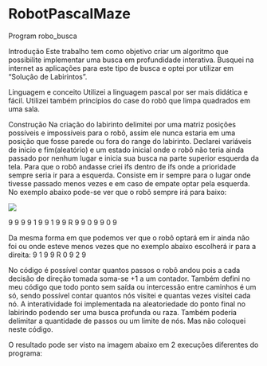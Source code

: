 # RobotPascalMaze
Program robo_busca


Introdução
Este trabalho tem como objetivo criar um algoritmo que possibilite implementar uma busca em profundidade interativa. Busquei na internet as aplicações para este tipo de busca e optei por utilizar em “Solução de Labirintos”.

Linguagem e conceito
Utilizei a linguagem pascal por ser mais didática e fácil. Utilizei também princípios do case do robô que limpa quadrados em uma sala.

Construção
Na criação do labirinto delimitei por uma matriz posições possíveis e impossíveis para o robô, assim ele nunca estaria em uma posição que fosse parede ou fora do range do labirinto.
Declarei variáveis de inicio e fim(aleatório) e um estado inicial onde o robô não teria ainda passado por nenhum lugar e inicia sua busca na parte superior esquerda da tela. 
Para que o robô andasse criei ifs dentro de ifs onde a prioridade sempre seria ir para a esquerda. Consiste em ir sempre para o lugar onde tivesse passado menos vezes e em caso de empate optar pela esquerda. 
No exemplo abaixo pode-se ver que o robô sempre irá para baixo:

<img src="img/img1.PNG">

9	9	9
9	1	9
9	1	9
9	R	9
9	0	9
9	0	9
 
Da mesma forma em que podemos ver que o robô optará em ir ainda não foi ou onde esteve menos vezes que no exemplo abaixo escolherá ir para a direita:
9	1	9
9	R	0
9	2	9
 
 
No código é possível contar quantos passos o robô andou pois a cada decisão de direção tomada soma-se +1 a um contador. Também defini no meu código que todo ponto sem saída ou intercessão entre caminhos é um só, sendo possível contar quantos nós visitei e quantas vezes visitei cada nó.
A interatividade foi implementada na aleatoriedade do ponto final no labirindo podendo ser uma busca profunda ou raza. Também poderia delimitar  a quantidade de passos ou um limite de nós. Mas não coloquei neste código.

O resultado pode ser visto na imagem abaixo em 2 execuções diferentes do programa:
    
